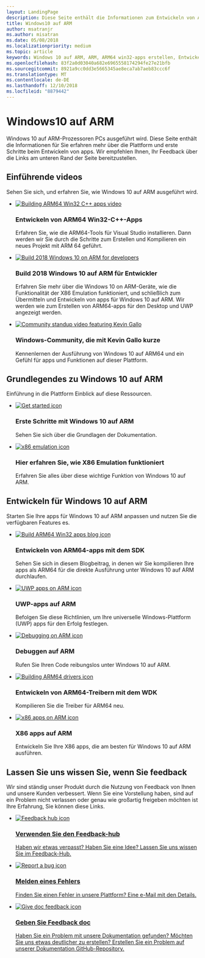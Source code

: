 ```yaml
---
layout: LandingPage
description: Diese Seite enthält die Informationen zum Entwickeln von ARM64 win32- und UWP-apps beginnen.
title: Windows10 auf ARM
author: msatranjr
ms.author: misatran
ms.date: 05/08/2018
ms.localizationpriority: medium
ms.topic: article
keywords: Windows 10 auf ARM, ARM, ARM64 win32-apps erstellen, Entwickeln von ARM64-Treibern
ms.openlocfilehash: 83f2a0d03040a682e6965558174294fe27e21bfb
ms.sourcegitcommit: 8921a9cc0dd3e5665345ae8eca7ab7aeb83ccc6f
ms.translationtype: MT
ms.contentlocale: de-DE
ms.lasthandoff: 12/10/2018
ms.locfileid: "8879442"
---
```

# <a name="windows-10-on-arm"></a>Windows10 auf ARM
Windows 10 auf ARM-Prozessoren PCs ausgeführt wird. Diese Seite enthält die Informationen für Sie erfahren mehr über die Plattform und erste Schritte beim Entwickeln von apps. Wir empfehlen Ihnen, Ihr Feedback über die Links am unteren Rand der Seite bereitzustellen.

## <a name="introductory-videos"></a>Einführende videos
Sehen Sie sich, und erfahren Sie, wie Windows 10 auf ARM ausgeführt wird.

<ul class="cols cols3">
    <li>
        <a href="https://youtu.be/OZtVBDeVqCE"><img alt="Building ARM64 Win32 C++ apps video" src="./images/Arm64Scaled.png" /></a>
        <h3>Entwickeln von ARM64 Win32-C++-Apps</h3><p>Erfahren Sie, wie die ARM64-Tools für Visual Studio installieren. Dann werden wir Sie durch die Schritte zum Erstellen und Kompilieren ein neues Projekt mit ARM 64 geführt.</p>
    </li>
    <li>
        <a href="https://channel9.msdn.com/Events/Build/2018/BRK2438"><img alt="Build 2018 Windows 10 on ARM for developers" src="./images/buildVideoStillScaled.png" /></a>
        <h3>Build 2018 Windows 10 auf ARM für Entwickler</h3><p>Erfahren Sie mehr über die Windows 10 on ARM-Geräte, wie die Funktionalität der X86 Emulation funktioniert, und schließlich zum Übermitteln und Entwickeln von apps für Windows 10 auf ARM. Wir werden wie zum Erstellen von ARM64-apps für den Desktop und UWP angezeigt werden.</p>
    </li>
    <li>
        <a href="https://channel9.msdn.com/Events/Ch9Live/Windows-Community-Standup/Kevin-Gallo-January-2018"><img alt="Community standup video featuring Kevin Gallo" src="./images/communityStandupStillScaled.png" /></a>
        <h3>Windows-Community, die mit Kevin Gallo kurze</h3><p>Kennenlernen der Ausführung von Windows 10 auf ARM64 und ein Gefühl für apps und Funktionen auf dieser Plattform.</p>
    </li>
</ul>

## <a name="understanding-windows-10-on-arm"></a>Grundlegendes zu Windows 10 auf ARM
Einführung in die Plattform Einblick auf diese Ressourcen.

<ul class="cardsF panelContent cols cols2">
    <li>
        <div class="cardSize">
            <div class="cardPadding">
                <a class="card" href="/windows/uwp/porting/apps-on-arm" title="Erste Schritte" data-linktype="absolute-path">
                    <div class="cardImageOuter">
                            <img class="cardImage" role="presentation" alt="Get started icon" src="/media/common/i_get-started.svg" data-linktype="external" />
                    </div>
                </a>
                <div class="cardText">
                    <h3>Erste Schritte mit Windows 10 auf ARM</h3>
                    <p class="x-hidden-focus">Sehen Sie sich über die Grundlagen der Dokumentation.</p>
                </div>
            </div>
        </div>
    </li>
    <li>
        <div class="cardSize">
            <div class="cardPadding">
                <a class="card" href="/windows/uwp/porting/apps-on-arm-x86-emulation" title="Thema etwa X86 Emulation" data-linktype="absolute-path">
                    <div class="cardImageOuter">
                             <img class="cardImage" role="presentation" alt="x86 emulation icon" src="/media/common/i_advanced.svg" data-linktype="external" />
                    </div>
                </a>
                <div class="cardText">
                    <h3>Hier erfahren Sie, wie X86 Emulation funktioniert</h3>
                    <p class="x-hidden-focus">Erfahren Sie alles über diese wichtige Funktion von Windows 10 auf ARM.</p>
                </div>
            </div>
        </div>
    </li>
    <!--<li>
        <div class="cardSize">
            <div class="cardPadding">
                <a class="card" href="https://blogs.msdn.microsoft.com/harip/" data-linktype="absolute-path">
                    <div class="cardImageOuter">
                            <img class="cardImage" role="presentation" alt="" src="/media/common/i_blog.svg?branch=master" data-linktype="external" />
                            </a>
                    </div>
                </a>
                <div class="cardText">
                    <h3>Read the Kernel blog</h3>
                    <p class="x-hidden-focus">Get a deep understanding of the Windows by reading articles that are written by the creators of the kernel.</p>
                </div>
            </div>
        </div>
    </li>-->
</ul>

## <a name="developing-for-windows-10-on-arm"></a>Entwickeln für Windows 10 auf ARM
Starten Sie Ihre apps für Windows 10 auf ARM anpassen und nutzen Sie die verfügbaren Features es.  

<ul class="cardsF panelContent cols cols3">
    <li>
        <div class="cardSize">
            <div class="cardPadding">
                <a class="card" href="https://blogs.windows.com/buildingapps/?p=52087" title="Building ARM64-apps" data-linktype="absolute-path">
                    <div class="cardImageOuter">
                            <img class="cardImage" role="presentation" alt="Build ARM64 Win32 apps blog icon" src="/media/common/i_build.svg" data-linktype="external" />
                    </div>
                    </a>
                <div class="cardText">
                    <h3>Entwickeln von ARM64-apps mit dem SDK</h3>
                    <p class="x-hidden-focus">Sehen Sie sich in diesem Blogbeitrag, in denen wir Sie kompilieren Ihre apps als ARM64 für die direkte Ausführung unter Windows 10 auf ARM durchlaufen.</p>
                </div>
            </div>
        </div>
    </li>
    <li>
        <div class="cardSize">
            <div class="cardPadding">
                <a class="card" href="/windows/uwp/porting/apps-on-arm-troubleshooting-arm32" title="Problembehandlung bei arm32-apps" data-linktype="absolute-path">
                    <div class="cardImageOuter">
                            <img class="cardImage" role="presentation" alt="UWP apps on ARM icon" src="/media/common/i_code-edit.svg" data-linktype="external" />
                    </div>
                </a>
                <div class="cardText">
                    <h3>UWP-apps auf ARM</h3>
                    <p class="x-hidden-focus">Befolgen Sie diese Richtlinien, um Ihre universelle Windows-Plattform (UWP) apps für den Erfolg festlegen.</p>                    
                </div>
            </div>
        </div>
    </li>
    <li>
        <div class="cardSize">
            <div class="cardPadding">
                <a class="card" href="/windows-hardware/drivers/debugger/debugging-arm64" title="Debuggen von ARM64-apps" data-linktype="absolute-path">
                    <div class="cardImageOuter">
                             <img class="cardImage" role="presentation" alt="Debugging on ARM icon" src="/media/common/i_debug.svg" data-linktype="external" />
                    </div>
                </a>
                <div class="cardText">
                    <h3>Debuggen auf ARM</h3>
                    <p class="x-hidden-focus">Rufen Sie Ihren Code reibungslos unter Windows 10 auf ARM.</p>
                </div>
            </div>
        </div>
    </li>
    <li>
        <div class="cardSize">
            <div class="cardPadding">
                <a class="card" href="/windows-hardware/drivers/develop/building-arm64-drivers" title="Entwickeln von ARM64-Treibern" data-linktype="absolute-path">
                    <div class="cardImageOuter">
                            <img class="cardImage" role="presentation" alt="Building ARM64 drivers icon" src="/media/common/i_drivers.svg" data-linktype="external" />
                            </a>
                    </div>
                </a>
                <div class="cardText">
                    <h3>Entwickeln von ARM64-Treibern mit dem WDK</h3>
                    <p class="x-hidden-focus">Kompilieren Sie die Treiber für ARM64 neu.</p>
                </div>
            </div>
        </div>
    </li>
    <li>
        <div class="cardSize">
            <div class="cardPadding">
                <a class="card" href="/windows/uwp/porting/apps-on-arm-troubleshooting-x86" title="Problembehandlung bei X86 apps" data-linktype="absolute-path">
                    <div class="cardImageOuter">
                            <img class="cardImage" role="presentation" alt="x86 apps on ARM icon" src="/media/common/i_code-blocks.svg" data-linktype="external" />
                            </a>
                    </div>
                </a>
                <div class="cardText">
                    <h3>X86 apps auf ARM</h3>
                    <p class="x-hidden-focus">Entwickeln Sie Ihre X86 apps, die am besten für Windows 10 auf ARM ausführen.</p>
                </div>
            </div>
        </div>
    </li>
</ul>

<!--## Other videos
<ul class="cols cols4">
<li>
        <a href="#"><img alt="" src="./images/dummyStillScaled.png" /></a>
            <p>TBD</p>    
    </li>
<li>
        <a href="#"><img alt="" src="./images/dummyStillScaled.png" /></a>
            <p>TBD</p>    
    </li>
<li>
        <a href="#"><img alt="" src="./images/dummyStillScaled.png" /></a>
            <p>TBD</p>    
    </li>
<li>
        <a href="#"><img alt="" src="./images/dummyStillScaled.png" /></a>
            <p>TBD</p>    
    </li>
</ul>-->

## <a name="let-us-know-if-you-have-feedback"></a>Lassen Sie uns wissen Sie, wenn Sie feedback
Wir sind ständig unser Produkt durch die Nutzung von Feedback von Ihnen und unsere Kunden verbessert. Wenn Sie eine Vorstellung haben, sind auf ein Problem nicht verlassen oder genau wie großartig freigeben möchten ist Ihre Erfahrung, Sie können diese Links.

<ul class="cardsM cols cols3">
<li>
        <a class="card" href="feedback-hub://?tabid=2&contextid=803" data-linktype="absolute-path">
            <img class="cardImage" role="presentation" alt="Feedback hub icon" src="/media/common/i_feedback.svg" data-linktype="external" />
            <div class="cardText">
                <h3>Verwenden Sie den Feedback-hub</h3>
                <p>Haben wir etwas verpasst? Haben Sie eine Idee? Lassen Sie uns wissen Sie im Feedback-Hub.</p>
            </div>
        </a>
    </li>
    <li>
        <a class="card" href="mailto:woafeedback@microsoft.com" data-linktype="absolute-path">
            <img class="cardImage" role="presentation" alt="Report a bug icon" src="/media/common/i_mail.svg" data-linktype="external" />
            <div class="cardText">
                <h3>Melden eines Fehlers</h3>
                <p>Finden Sie einen Fehler in unsere Plattform? Eine e-Mail mit den Details.</p>
            </div>
        </a>
    </li>
    <li>
        <a class="card" href="https://github.com/MicrosoftDocs/windows-uwp/tree/docs/landing/arm-docs" data-linktype="absolute-path">
            <img class="cardImage" role="presentation" alt="Give doc feedback icon" src="/media/common/i_form.svg" data-linktype="external" />
            <div class="cardText">
                <h3>Geben Sie Feedback doc</h3>
                <p>Haben Sie ein Problem mit unsere Dokumentation gefunden? Möchten Sie uns etwas deutlicher zu erstellen? Erstellen Sie ein Problem auf unserer Dokumentation GitHub-Repository.</p>
            </div>
        </a>
    </li>
</ul>